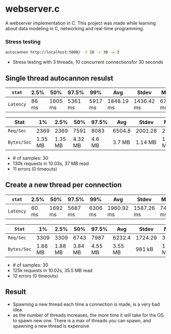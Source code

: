 # webserver.c

A webserver implementation in C. This project was made while learning about data modeling in C, networking and real-time programming.

### Stress testing

```sh
autocannon http://localhost:5000/ -d 10 -c 30 -w 3
```

- Stress testing with 3 threads, 10 concurrent connectionsfor 30 seconds

## Single thread autocannon resulst

| `stat`    | 2.5%  | 50%     | 97.5%   | 99%     | Avg        | Stdev      | Max     |
| --------- | ----- | ------- | ------- | ------- | ---------- | ---------- | ------- |
| `Latency` | 86 ms | 1605 ms | 5361 ms | 5917 ms | 1848.19 ms | 1436.42 ms | 6738 ms |

| Stat        | 1%      | 2.5%    | 50%     | 97.5%  | Avg    | Stdev   | Min     |
| ----------- | ------- | ------- | ------- | ------ | ------ | ------- | ------- |
| `Req/Sec `  | 2369    | 2369    | 7591    | 8083   | 6504.8 | 2001.28 | 2369    |
| `Bytes/Sec` | 1.35 MB | 1.35 MB | 4.32 MB | 4.6 MB | 3.7 MB | 1.14 MB | 1.35 MB |

- \# of samples: 30
- 130k requests in 10.03s, 37 MB read
- 11 errors (0 timeouts)

## Create a new thread per connection

| `stat`    | 2.5%  | 50%     | 97.5%   | 99%     | Avg        | Stdev      | Max     |
| --------- | ----- | ------- | ------- | ------- | ---------- | ---------- | ------- |
| `Latency` | 60 ms | 1692 ms | 5687 ms | 6306 ms | 1960.92 ms | 1587.26 ms | 7423 ms |

| `Stat`       | 1%      | 2.5%    | 50%     | 97.5%   | Avg     | Stdev   | Min     |
| ------------ | ------- | ------- | ------- | ------- | ------- | ------- | ------- |
| `Req/Sec `   | 3309    | 3309    | 6743    | 7987    | 6232.4  | 1724.29 | 3309    |
| `Bytes/Sec ` | 1.88 MB | 1.88 MB | 3.84 MB | 4.55 MB | 3.55 MB | 981 kB  | 1.88 MB |

- \# of samples: 30
- 125k requests in 10.02s, 35.5 MB read
- 12 errors (0 timeouts)

## Result

- Spawning a new thread each time a connection is made, is a very bad idea.
- as the number of threads increases, the more time it will take for the OS to spawn new one. There is a max of threads you can spawn, and spawning a new thread is expensive
